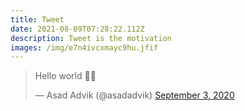 ```yaml
---
title: Tweet
date: 2021-08-09T07:28:22.112Z
description: Tweet is the motivation
images: /img/e7n4ivcxmayc9hu.jfif
---
```

<!--StartFragment-->

<blockquote class="twitter-tweet"><p lang="en" dir="ltr">Hello world 👋🏻</p>&mdash; Asad Advik (@asadadvik) <a href="https://twitter.com/asadadvik/status/1301577404624728064?ref_src=twsrc%5Etfw">September 3, 2020</a></blockquote> <script async src="https://platform.twitter.com/widgets.js" charset="utf-8"></script>

<!--EndFragment-->